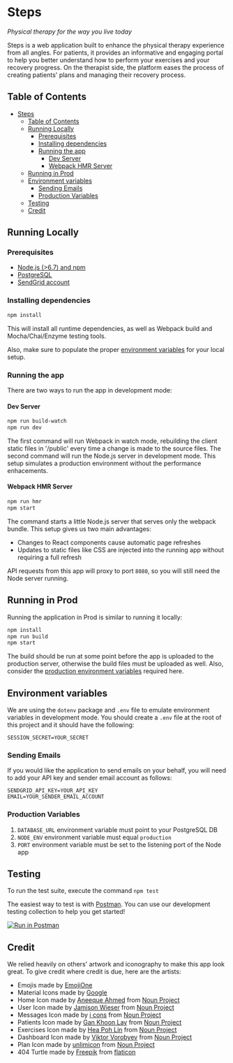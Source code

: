 # Steps 

_Physical therapy for the way you live today_

Steps is a web application built to enhance the physical therapy experience from all angles. For patients, it provides an informative and engaging portal to help you better understand how to perform your exercises and your recovery progress. On the therapist side, the platform eases the process of creating patients' plans and managing their recovery process.

## Table of Contents
- [Steps](#steps)
  * [Table of Contents](#table-of-contents)
  * [Running Locally](#running-locally)
    + [Prerequisites](#prerequisites)
    + [Installing dependencies](#installing-dependencies)
    + [Running the app](#running-the-app)
      - [Dev Server](#dev-server)
      - [Webpack HMR Server](#webpack-hmr-server)
  * [Running in Prod](#running-in-prod)
  * [Environment variables](#environment-variables)
    + [Sending Emails](#sending-emails)
    + [Production Variables](#production-variables)
  * [Testing](#testing)
  * [Credit](#credit)

## Running Locally

### Prerequisites
- [Node.js (>6.7) and npm](https://nodejs.org/en/)
- [PostgreSQL](https://www.postgresql.org/)
- [SendGrid account](https://app.sendgrid.com/)

### Installing dependencies

```sh
npm install
```

This will install all runtime dependencies, as well as Webpack build and Mocha/Chai/Enzyme testing tools.

Also, make sure to populate the proper [environment variables](#environment-variables) for your local setup.

### Running the app

There are two ways to run the app in development mode:

#### Dev Server

```sh
npm run build-watch
npm run dev
```

The first command will run Webpack in watch mode, rebuilding the client static files in '/public' every time a change is made to the source files. The second command will run the Node.js server in development mode. This setup simulates a production environment without the performance enhacements.

#### Webpack HMR Server

```sh
npm run hmr
npm start
```

The command starts a little Node.js server that serves only the webpack bundle. This setup gives us two main advantages:

- Changes to React components cause automatic page refreshes
- Updates to static files like CSS are injected into the running app without requiring a full refresh

API requests from this app will proxy to port `8080`, so you will still need the Node server running.

## Running in Prod

Running the application in Prod is similar to running it locally:

```sh
npm install
npm run build
npm start
```

The build should be run at some point before the app is uploaded to the production server, otherwise the build files must be uploaded as well. Also, consider the [production environment variables](#production-variables) required here.

## Environment variables

We are using the `dotenv` package and `.env` file to emulate environment variables in development mode. You should create a `.env` file at the root of this project and it should have the following:

```
SESSION_SECRET=YOUR_SECRET
```

### Sending Emails

If you would like the application to send emails on your behalf, you will need to add your API key and sender email account as follows:

```
SENDGRID_API_KEY=YOUR_API_KEY
EMAIL=YOUR_SENDER_EMAIL_ACCOUNT
```

### Production Variables

1. `DATABASE_URL` environment variable must point to your PostgreSQL DB
1. `NODE_ENV` environment variable must equal `production`
1. `PORT` environment variable must be set to the listening port of the Node app

## Testing

To run the test suite, execute the command `npm test`

The easiest way to test is with [Postman](https://www.getpostman.com/). You can use our development testing
collection to help you get started!

[![Run in Postman](https://run.pstmn.io/button.svg)](https://app.getpostman.com/run-collection/b679dd0210a9500f7fef)

## Credit

We relied heavily on others' artwork and iconography to make this app look great. To give credit where credit is due, here are the artists:

- Emojis made by [EmojiOne](http://emojione.com/)
- Material Icons made by [Google](https://material.io/icons/)
- Home Icon made by [Aneeque Ahmed](https://thenounproject.com/aneeque) from [Noun Project](https://thenounproject.com/term/home-sweet-home/720520/)
- User Icon made by [Jamison Wieser](https://thenounproject.com/jamison) from [Noun Project](https://thenounproject.com/term/user-account/642902/)
- Messages Icon made by [i cons](https://thenounproject.com/ahmad102) from [Noun Project](https://thenounproject.com/term/messages/680439/)
- Patients Icon made by [Gan Khoon Lay](https://thenounproject.com/leremy) from [Noun Project](https://thenounproject.com/term/man-stretching-on-floor/637472/)
- Exercises Icon made by [Hea Poh Lin](https://thenounproject.com/charlenehea) from [Noun Project](https://thenounproject.com/term/dumbbell/589747/)
- Dashboard Icon made by [Viktor Vorobyev](https://thenounproject.com/vityavorobyev) from [Noun Project](https://thenounproject.com/term/car-dashboard/572825/)
- Plan Icon made by [unlimicon](https://thenounproject.com/unlimicon) from [Noun Project](https://thenounproject.com/term/list/638134/)
- 404 Turtle made by [Freepik](http://www.flaticon.com/authors/freepik) from [flaticon](http://www.flaticon.com/free-icon/turtle_170464)
